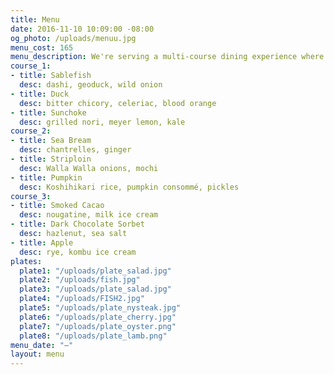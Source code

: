 ```yaml
---
title: Menu
date: 2016-11-10 10:09:00 -08:00
og_photo: /uploads/menuu.jpg
menu_cost: 165
menu_description: We're serving a multi-course dining experience where you choose three of the courses (and we like to surprise you with several others).
course_1:
- title: Sablefish
  desc: dashi, geoduck, wild onion
- title: Duck
  desc: bitter chicory, celeriac, blood orange
- title: Sunchoke
  desc: grilled nori, meyer lemon, kale
course_2:
- title: Sea Bream
  desc: chantrelles, ginger
- title: Striploin
  desc: Walla Walla onions, mochi
- title: Pumpkin
  desc: Koshihikari rice, pumpkin consommé, pickles
course_3:
- title: Smoked Cacao
  desc: nougatine, milk ice cream
- title: Dark Chocolate Sorbet
  desc: hazlenut, sea salt
- title: Apple
  desc: rye, kombu ice cream
plates:
  plate1: "/uploads/plate_salad.jpg"
  plate2: "/uploads/fish.jpg"
  plate3: "/uploads/plate_salad.jpg"
  plate4: "/uploads/FISH2.jpg"
  plate5: "/uploads/plate_nysteak.jpg"
  plate6: "/uploads/plate_cherry.jpg"
  plate7: "/uploads/plate_oyster.png"
  plate8: "/uploads/plate_lamb.png"
menu_date: "—"
layout: menu
---
```


